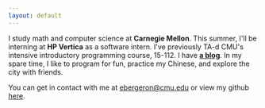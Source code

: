 ```yaml
---
layout: default
---
```


I study math and computer science at **Carnegie Mellon**. This summer, I'll be interning at **HP Vertica** as a software intern. I've previously TA-d CMU's intensive introductory programming course, 15-112. I have **[a blog](http://dfa.io)**. In my spare time, I like to program for fun, practice my Chinese, and explore the city with friends.

You can get in contact with me at ebergeron@cmu.edu or view my github [here](http://github.com/evanbergeron).
